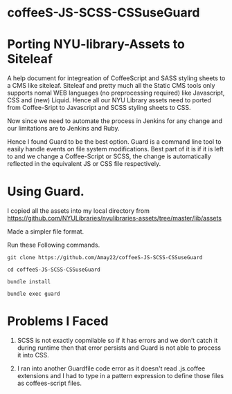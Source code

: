 # coffeeS-JS-SCSS-CSSuseGuard

# Porting NYU-library-Assets to Siteleaf

A help document for integreation of CoffeeScript and SASS styling sheets to a CMS like siteleaf.
Siteleaf and pretty much all the Static CMS tools only supports nomal WEB languages (no preprocessing required) like Javascript, CSS and (new) Liquid. Hence all our NYU Library assets need to ported from Coffee-Sript to Javascript and SCSS styling sheets to CSS.

Now since we need to automate the process in Jenkins for any change and our limitations are to Jenkins and Ruby.

Hence I found Guard to be the best option.
Guard is a command line tool to easily handle events on file system modifications. Best part of it is if it is left to and we change a Coffee-Script or SCSS, the change is automatically reflected in the equivalent JS or CSS file respectively.

# Using Guard.

I copied all the assets into my local directory from https://github.com/NYULibraries/nyulibraries-assets/tree/master/lib/assets

Made a simpler file format.

Run these Following commands.
  
    git clone https://github.com/Amay22/coffeeS-JS-SCSS-CSSuseGuard
    
    cd coffeeS-JS-SCSS-CSSuseGuard
    
    bundle install
    
    bundle exec guard
  
  
# Problems I Faced


1. SCSS is not exactly copmilable so if it has errors and we don't catch it during runtime then that error persists and Guard is not able to process it into CSS.

2. I ran into another Guardfile code error as it doesn't read .js.coffee extensions and I had to type in a pattern expression to define those files as coffees-script files.

